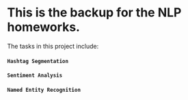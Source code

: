 # This is the backup for the NLP homeworks.
The tasks in this project include:
#### `Hashtag Segmentation`
#### `Sentiment Analysis`
#### `Named Entity Recognition`

